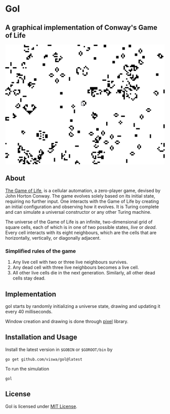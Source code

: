 # Gol
## A graphical implementation of Conway's Game of Life
<p align="center">
    <img alt="Game of Life Output GIF" src="assets/output.gif">
</p>

## About
[The Game of Life](https://en.wikipedia.org/wiki/Conway%27s_Game_of_Life), is a cellular automation, a zero-player game, devised by John Horton Conway. The game evolves solely based on its initial state, requiring no further input. One interacts with the Game of Life by creating an initial configuration and observing how it evolves. It is Turing complete and can simulate a universal constructor or any other Turing machine.

The universe of the Game of Life is an infinite, two-dimensional grid of square cells, each of which is in one of two possible states, _live_ or _dead_. Every cell interacts with its eight neighbours, which are the cells that are horizontally, vertically, or diagonally adjacent.

### Simplified rules of the game
1. Any live cell with two or three live neighbours survives.
2. Any dead cell with three live neighbours becomes a live cell.
3. All other live cells die in the next generation. Similarly, all other dead cells stay dead.

## Implementation
gol starts by randomly initializing a universe state, drawing and updating it every 40 milliseconds.

Window creation and drawing is done through [pixel](https://github.com/faiface/pixel) library.

## Installation and Usage
Install the latest version in `$GOBIN` or `$GOROOT/bin` by

    go get github.com/viswa/gol@latest

To run the simulation
    
    gol

## License
Gol is licensed under [MIT License](https://github.com/viswa/gol/blob/master/LICENSE).
